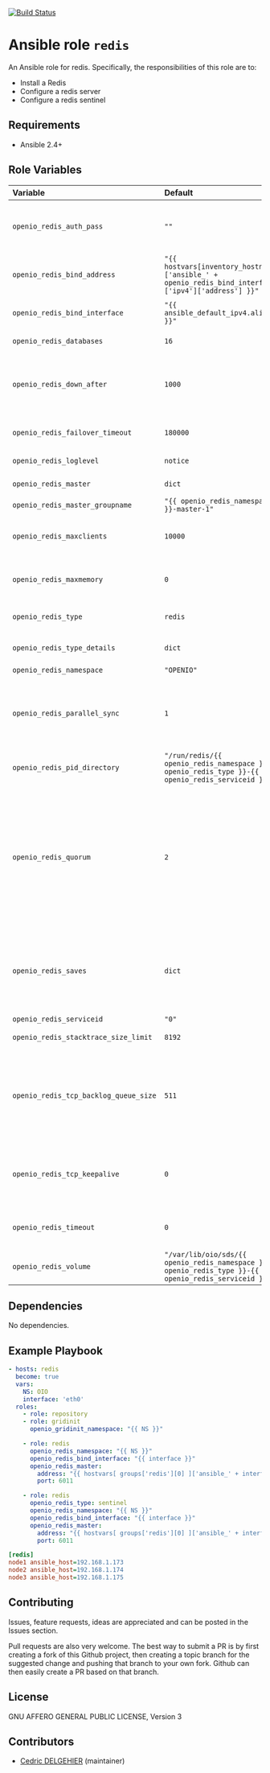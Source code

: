 [![Build Status](https://travis-ci.org/open-io/ansible-role-openio-redis.svg?branch=master)](https://travis-ci.org/open-io/ansible-role-openio-redis)
# Ansible role `redis`

An Ansible role for redis. Specifically, the responsibilities of this role are to:

- Install a Redis
- Configure a redis server
- Configure a redis sentinel

## Requirements

- Ansible 2.4+

## Role Variables


| Variable   | Default | Comments (type)  |
| :---       | :---    | :---             |
| `openio_redis_auth_pass` | `""` | Set the password to use to authenticate with the master and slaves |
| `openio_redis_bind_address` | `"{{ hostvars[inventory_hostname]['ansible_' + openio_redis_bind_interface]['ipv4']['address'] }}"` | The address that this redis instance will run on |
| `openio_redis_bind_interface` | `"{{ ansible_default_ipv4.alias }}"` | The interface that this redis instance will run on |
| `openio_redis_databases` | `16` | Set the number of databases |
| `openio_redis_down_after` | `1000` | Number of milliseconds the master (or any attached slave or sentinel) should be unreachable |
| `openio_redis_failover_timeout` | `180000` | Specifies the failover timeout in milliseconds |
| `openio_redis_loglevel` | `notice` | Specify the server verbosity level |
| `openio_redis_master` | `dict` | IP `address` and `port` of master |
| `openio_redis_master_groupname` | `"{{ openio_redis_namespace }}-master-1"` | Set of instances |
| `openio_redis_maxclients` | `10000` | Set the max number of connected clients at the same time |
| `openio_redis_maxmemory` | `0` | Set a memory usage limit to the specified amount of bytes |
| `openio_redis_type` | `redis` | The redis mode : `redis` or `redissentinel` |
| `openio_redis_type_details` | `dict` | Dict of `port` and `service_name` for a `openio_redis_type` |
| `openio_redis_namespace` | `"OPENIO"` | Namespace |
| `openio_redis_parallel_sync` | `1` | How many slaves we can reconfigure to point to the new slave simultaneously during the failover |
| `openio_redis_pid_directory` | `"/run/redis/{{ openio_redis_namespace }}/{{ openio_redis_type }}-{{ openio_redis_serviceid }}"` | Folder for pid file |
| `openio_redis_quorum` | `2` | The quorum is the number of `sentinel` that need to agree about the fact the master is not reachable, in order for really mark the slave as failing, and eventually start a fail over procedure if possible |
| `openio_redis_saves` | `dict` | Will save the DB if both the given number of seconds and the given number of write operations against the DB occurred |
| `openio_redis_serviceid` | `"0"` | ID in gridinit |
| `openio_redis_stacktrace_size_limit` | `8192` | Stacktrace maximum size |
| `openio_redis_tcp_backlog_queue_size` | `511` | In high requests-per-second environments you need an high backlog in order to avoid slow clients connections issues |
| `openio_redis_tcp_keepalive` | `0` | The specified value (in seconds) is the period used to send ACKs to clients |
| `openio_redis_timeout` | `0` | Close the connection after a client is idle for N seconds |
| `openio_redis_volume` | `"/var/lib/oio/sds/{{ openio_redis_namespace }}/{{ openio_redis_type }}-{{ openio_redis_serviceid }}"` | The DB will be written inside this directory |

## Dependencies

No dependencies.

## Example Playbook

```yaml
- hosts: redis
  become: true
  vars:
    NS: OIO
    interface: 'eth0'
  roles:
    - role: repository
    - role: gridinit
      openio_gridinit_namespace: "{{ NS }}"

    - role: redis
      openio_redis_namespace: "{{ NS }}"
      openio_redis_bind_interface: "{{ interface }}"
      openio_redis_master:
        address: "{{ hostvars[ groups['redis'][0] ]['ansible_' + interface ]['ipv4']['address'] }}"
        port: 6011

    - role: redis
      openio_redis_type: sentinel
      openio_redis_namespace: "{{ NS }}"
      openio_redis_bind_interface: "{{ interface }}"
      openio_redis_master:
        address: "{{ hostvars[ groups['redis'][0] ]['ansible_' + interface ]['ipv4']['address'] }}"
        port: 6011
```


```ini
[redis]
node1 ansible_host=192.168.1.173
node2 ansible_host=192.168.1.174
node3 ansible_host=192.168.1.175
```

## Contributing

Issues, feature requests, ideas are appreciated and can be posted in the Issues section.

Pull requests are also very welcome.
The best way to submit a PR is by first creating a fork of this Github project, then creating a topic branch for the suggested change and pushing that branch to your own fork.
Github can then easily create a PR based on that branch.

## License

GNU AFFERO GENERAL PUBLIC LICENSE, Version 3

## Contributors

- [Cedric DELGEHIER](https://github.com/cdelgehier) (maintainer)
